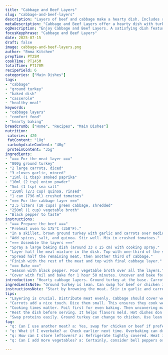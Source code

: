 ```yaml
---
title: "Cabbage and Beef Layers"
slug: "cabbage-and-beef-layers"
description: "Layers of beef and cabbage make a hearty dish. Includes rice and tomatoes for more texture. Cooking takes a while but it's mostly hands-off. Meat mixture, rice, and tomato chunks layered with cabbage. Bake covered, then uncovered for browning."
metaDescription: "Cabbage and Beef Layers offer a hearty dish with turkey, quinoa, and tomatoes. A comforting meal made with layers of goodness and baked to perfection."
ogDescription: "Enjoy Cabbage and Beef Layers. A satisfying dish featuring ground turkey, layered with quinoa, tomatoes, and tender cabbage. Perfect for family dinners."
focusKeyphrase: "Cabbage and Beef Layers"
date: 2025-07-15
draft: false
image: cabbage-and-beef-layers.png
author: "Emma Kitchen"
prepTime: PT25M
cookTime: PT145M
totalTime: PT170M
recipeYield: 6
categories: ["Main Dishes"]
tags:
- "cabbage"
- "ground turkey"
- "baked dish"
- "casserole"
- "healthy meal"
keywords:
- "cabbage layers"
- "comfort food"
- "hearty baking"
breadcrumb: ["Home", "Recipes", "Main Dishes"]
nutrition: 
 calories: 420
 fatContent: "18g"
 carbohydrateContent: "40g"
 proteinContent: "35g"
ingredients:
- "=== For the meat layer ==="
- "800g ground turkey"
- "2 large carrots, diced"
- "3 cloves garlic, minced"
- "15ml (1 tbsp) smoked paprika"
- "10ml (2 tsp) onion powder"
- "5ml (1 tsp) sea salt"
- "150ml (2/3 cup) quinoa, rinsed"
- "1 can (796 ml) crushed tomatoes"
- "=== For the cabbage layer ==="
- "2.5 liters (10 cups) green cabbage, shredded"
- "250ml (1 cup) vegetable broth"
- "Black pepper to taste"
instructions:
- "=== Prepare the beef ==="
- "Preheat oven to 175°C (350°F)."
- "In a skillet, brown ground turkey with garlic and carrots over medium heat."
- "Add spices, salt, and quinoa. Stir well. Mix in crushed tomatoes."
- "=== Assemble the layers ==="
- "Spray a large baking dish (around 33 x 25 cm) with cooking spray."
- "Layer half the meat mixture in the dish. Top with one-third of the shredded cabbage."
- "Spread half the remaining meat, then another third of cabbage."
- "Finish with the rest of the meat and top with final cabbage layer."
- "=== Bake ==="
- "Season with black pepper. Pour vegetable broth over all the layers."
- "Cover with foil and bake for 1 hour 50 minutes. Uncover and bake for additional 30 minutes."
introduction: "Hearty cabbage layers. Ground turkey at the base. Carrots add sweetness. Cabbage holds everything. Easy layering. Takes some time to bake. Flavor deepens as it cooks. Broth adds moisture. Great for dinner."
ingredientsNote: "Ground turkey is lean. Can swap for beef or chicken if needed. Quinoa serves as great filler. Rinsing quinoa is key. Shredded cabbage can be tough. Use fresh for best results. Cabbage will soften in baking. Season layers well to balance."
instructionsNote: "Start by browning the meat. Stir in garlic and carrots. Mix in quinoa next. Add crushed tomatoes. Layer carefully in the baking dish. Cover for the first part. Uncover to brown the top layer. Let it rest before serving. It will be hot!"
tips:
- "Layering is crucial. Distribute meat evenly. Cabbage should cover well. Don’t rush. Let the layers sit. Broth will add moisture. Avoid dry spots. Broth is key for flavor too. Consider using more broth based on taste."
- "Carrots add a nice touch. Dice them small. This ensures they cook well. Sweetness balances the savory. Fresh ingredients really matter. Use seasonal cabbage. Older cabbage can be tougher."
- "Cooking times matter. Foil first for even baking. Then uncovering makes it brown. Check halfway. If cooking uneven, rotate the dish. Oven variations found. Know your oven's quirks."
- "Rest the dish before serving. It helps flavors meld. Hot dishes don't slice well. Wait 10-15 minutes. It cools slightly. Also easier to handle. Consider the heat when serving."
- "Swap proteins easily. Ground turkey can change to chicken. Use lean meats for healthier options. Beef offers richer flavor. Adjust spices slightly with each type."
faq:
- "q: Can I use another meat? a: Yes, swap for chicken or beef if preferred. Be aware of flavor changes. Adjust seasonings based on meat. Lean meats like turkey work best."
- "q: What if I overbake? a: Check earlier next time. Overbaking can dry out layers. Cover again if browning too fast. Monitor closely during last half hour."
- "q: How can I store leftovers? a: Refrigerate tightly covered. Heat in oven or microwave later. Consider freezer for longer storage. But don't freeze the cooked dish, rather pack layers separately."
- "q: Can I add more vegetables? a: Certainly, consider bell peppers or zucchini. Chop them small for even cooking. Adjust layering as needed. More veggies will also add moisture."

---
```

